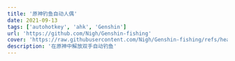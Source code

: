 ```yaml
---
title: '原神钓鱼自动人偶'
date: 2021-09-13
tags: ['autohotkey', 'ahk', 'Genshin']
url: 'https://github.com/Nigh/Genshin-fishing'
cover: 'https://raw.githubusercontent.com/Nigh/Genshin-fishing/refs/heads/main/logo.png'
description: '在原神中解放双手自动钓鱼'
---
```

